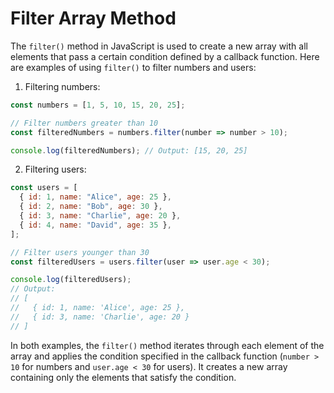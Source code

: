 # Filter Array Method

The `filter()` method in JavaScript is used to create a new array with all elements that pass a certain condition defined by a callback function. Here are examples of using `filter()` to filter numbers and users:

1. Filtering numbers:

```javascript
const numbers = [1, 5, 10, 15, 20, 25];

// Filter numbers greater than 10
const filteredNumbers = numbers.filter(number => number > 10);

console.log(filteredNumbers); // Output: [15, 20, 25]
```

2. Filtering users:

```javascript
const users = [
  { id: 1, name: "Alice", age: 25 },
  { id: 2, name: "Bob", age: 30 },
  { id: 3, name: "Charlie", age: 20 },
  { id: 4, name: "David", age: 35 },
];

// Filter users younger than 30
const filteredUsers = users.filter(user => user.age < 30);

console.log(filteredUsers);
// Output:
// [
//   { id: 1, name: 'Alice', age: 25 },
//   { id: 3, name: 'Charlie', age: 20 }
// ]
```

In both examples, the `filter()` method iterates through each element of the array and applies the condition specified in the callback function (`number > 10` for numbers and `user.age < 30` for users). It creates a new array containing only the elements that satisfy the condition.